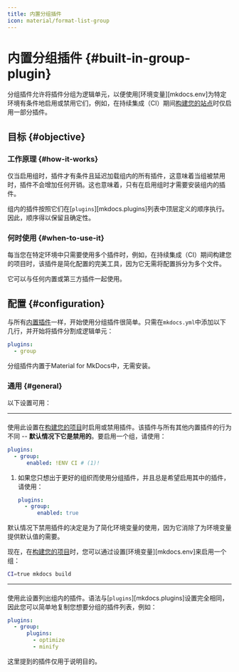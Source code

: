 ```yaml
---
title: 内置分组插件
icon: material/format-list-group
---
```


# 内置分组插件 {#built-in-group-plugin}

分组插件允许将插件分组为逻辑单元，以便使用[环境变量][mkdocs.env]为特定环境有条件地启用或禁用它们，例如，在持续集成（CI）期间[构建您的站点]时仅启用一部分插件。

  [构建您的站点]: ../creating-your-site.md#building-your-site

## 目标 {#objective}

### 工作原理 {#how-it-works}

仅当启用组时，插件才有条件且延迟加载组内的所有插件，这意味着当组被禁用时，插件不会增加任何开销。这也意味着，只有在启用组时才需要安装组内的插件。

组内的插件按照它们在[`plugins`][mkdocs.plugins]列表中顶层定义的顺序执行。因此，顺序得以保留且确定性。

### 何时使用 {#when-to-use-it}

每当您在特定环境中只需要使用多个插件时，例如，在持续集成（CI）期间构建您的项目时，该插件是简化配置的完美工具，因为它无需将配置拆分为多个文件。

它可以与任何内置或第三方插件一起使用。

## 配置 {#configuration}

<!-- md:version 9.3.0 -->
<!-- md:plugin [group] – built-in -->
<!-- md:flag multiple -->
<!-- md:flag experimental -->

与所有[内置插件]一样，开始使用分组插件很简单。只需在`mkdocs.yml`中添加以下几行，并开始将插件分割成逻辑单元：

``` yaml
plugins:
  - group
```

分组插件内置于Material for MkDocs中，无需安装。

  [group]: group.md
  [内置插件]: index.md

### 通用 {#general}

以下设置可用：

---

#### <!-- md:setting config.enabled -->

<!-- md:version 9.3.0 -->
<!-- md:default `false` -->

使用此设置在[构建您的项目]时启用或禁用插件。该插件与所有其他内置插件的行为不同 -- __默认情况下它是禁用的__。要启用一个组，请使用：

``` yaml
plugins:
  - group:
      enabled: !ENV CI # (1)!
```

1.  如果您只想出于更好的组织而使用分组插件，并且总是希望启用其中的插件，请使用：

    ``` yaml
    plugins:
      - group:
          enabled: true
    ```

默认情况下禁用插件的决定是为了简化环境变量的使用，因为它消除了为环境变量提供默认值的需要。

现在，在[构建您的项目]时，您可以通过设置[环境变量][mkdocs.env]来启用一个组：

``` sh
CI=true mkdocs build
```

  [构建您的项目]: ../creating-your-site.md#building-your-site

---

#### <!-- md:setting config.plugins -->

<!-- md:version 9.3.0 -->
<!-- md:default none -->

使用此设置列出组内的插件。语法与[`plugins`][mkdocs.plugins]设置完全相同，因此您可以简单地复制您想要分组的插件列表，例如：

``` yaml
plugins:
  - group:
      plugins:
        - optimize
        - minify
```

这里提到的插件仅用于说明目的。

